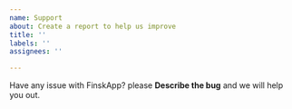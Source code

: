 ```yaml
---
name: Support
about: Create a report to help us improve
title: ''
labels: ''
assignees: ''

---
```


Have any issue with FinskApp?
please **Describe the bug** and we will help you out.

